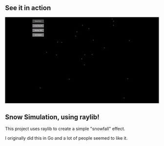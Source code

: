 ## See it in action

![](https://github.com/Sieep-Coding/snow-simulation/blob/master/snow.gif)

## Snow Simulation, using raylib!

This project uses raylib to create a simple "snowfall" effect.

I originally did this in Go and a lot of people seemed to like it. 
